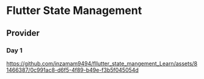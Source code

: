 # Flutter State Management

## Provider

### Day 1

https://github.com/inzamam9494/fllutter_state_mangement_Learn/assets/81466387/0c991ac8-d6f5-4f89-b49e-f3b5f045054d

